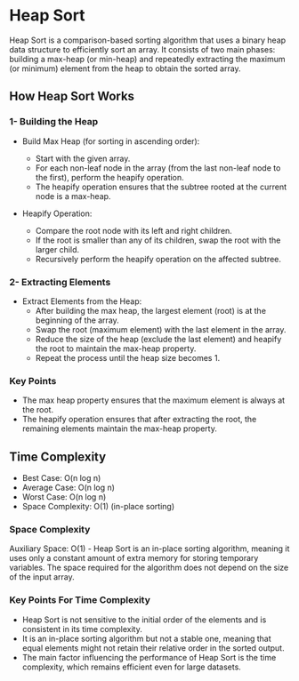 # Heap Sort

Heap Sort is a comparison-based sorting algorithm that uses a binary heap data structure to efficiently sort an array. It consists of two main phases: building a max-heap (or min-heap) and repeatedly extracting the maximum (or minimum) element from the heap to obtain the sorted array.

## How Heap Sort Works

### 1- Building the Heap

- Build Max Heap (for sorting in ascending order):
  - Start with the given array.
  - For each non-leaf node in the array (from the last non-leaf node to the first), perform the heapify operation.
  - The heapify operation ensures that the subtree rooted at the current node is a max-heap.

- Heapify Operation:
  - Compare the root node with its left and right children.
  - If the root is smaller than any of its children, swap the root with the larger child.
  - Recursively perform the heapify operation on the affected subtree.

### 2- Extracting Elements

- Extract Elements from the Heap:
  - After building the max heap, the largest element (root) is at the beginning of the array.
  - Swap the root (maximum element) with the last element in the array.
  - Reduce the size of the heap (exclude the last element) and heapify the root to maintain the max-heap property.
  - Repeat the process until the heap size becomes 1.

### Key Points

- The max heap property ensures that the maximum element is always at the root.
- The heapify operation ensures that after extracting the root, the remaining elements maintain the max-heap property.

## Time Complexity

- Best Case: O(n log n)
- Average Case: O(n log n)
- Worst Case: O(n log n)
- Space Complexity: O(1) (in-place sorting)

### Space Complexity

Auxiliary Space: O(1) - Heap Sort is an in-place sorting algorithm, meaning it uses only a constant amount of extra memory for storing temporary variables. The space required for the algorithm does not depend on the size of the input array.

### Key Points For Time Complexity

- Heap Sort is not sensitive to the initial order of the elements and is consistent in its time complexity.
- It is an in-place sorting algorithm but not a stable one, meaning that equal elements might not retain their relative order in the sorted output.
- The main factor influencing the performance of Heap Sort is the time complexity, which remains efficient even for large datasets.
